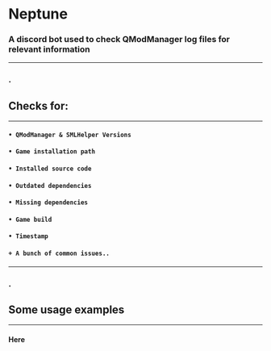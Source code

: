 # Neptune
### A discord bot used to check QModManager log files for relevant information
---
### .

## Checks for:
---
#### `• QModManager & SMLHelper Versions`
#### `• Game installation path`
#### `• Installed source code`
#### `• Outdated dependencies`
#### `• Missing dependencies`
#### `• Game build`
#### `• Timestamp`
#### `+ A bunch of common issues..`
---
### .

## Some usage examples
---
#### Here
